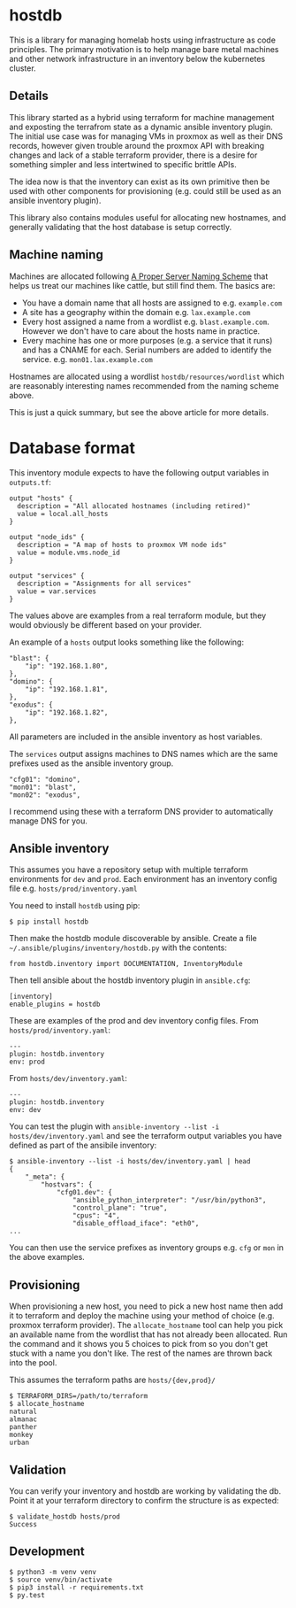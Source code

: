 # hostdb

This is a library for managing homelab hosts using infrastructure as code
principles. The primary motivation is to help manage bare metal machines and
other network infrastructure in an inventory below the kubernetes cluster.

## Details

This library started as a hybrid using terraform for machine management and
exposting the terrafrom state as a dynamic ansible inventory plugin. The initial
use case was for managing VMs in proxmox as well as their DNS records, however
given trouble around the proxmox API with breaking changes and lack of a stable
terraform provider, there is a desire for something simpler and less intertwined
to specific brittle APIs.

The idea now is that the inventory can exist as its own primitive then be used
with other components for provisioning (e.g. could still be used as an
ansible inventory plugin).

This library also contains modules useful for allocating new hostnames, and generally validating
that the host database is setup correctly.

## Machine naming

Machines are allocated following [A Proper Server Naming Scheme](https://mnx.io/blog/a-proper-server-naming-scheme/) that helps us treat our machines like cattle, but still find them. The basics are:

  - You have a domain name that all hosts are assigned to e.g. `example.com`
  - A site has a geography within the domain e.g. `lax.example.com`
  - Every host assigned a name from a wordlist e.g.  `blast.example.com`. However
    we don't have to care about the hosts name in practice.
  - Every machine has one or more purposes (e.g. a service that it runs) and has
    a CNAME for each. Serial numbers are added to identify the service.
    e.g. `mon01.lax.example.com`

Hostnames are allocated using a wordlist `hostdb/resources/wordlist` which are reasonably
interesting names recommended from the naming scheme above.

This is just a quick summary, but see the above article for more details.

# Database format

This inventory module expects to have the following output variables in `outputs.tf`:

```
output "hosts" {
  description = "All allocated hostnames (including retired)"
  value = local.all_hosts
}

output "node_ids" {
  description = "A map of hosts to proxmox VM node ids"
  value = module.vms.node_id
}

output "services" {
  description = "Assignments for all services"
  value = var.services
}
```

The values above are examples from a real terraform module, but they would obviously be
different based on your provider.

An example of a `hosts` output looks something like the following:
```
"blast": {
    "ip": "192.168.1.80",
},
"domino": {
    "ip": "192.168.1.81",
},
"exodus": {
    "ip": "192.168.1.82",
},
```

All parameters are included in the ansible inventory as host variables.

The `services` output assigns machines to DNS names which are the same
prefixes used as the ansible inventory group.
```
"cfg01": "domino",
"mon01": "blast",
"mon02": "exodus",
```

I recommend using these with a terraform DNS provider to automatically
manage DNS for you.

## Ansible inventory

This assumes you have a repository setup with multiple terraform environments
for `dev` and `prod`. Each environment has an inventory config file e.g. `hosts/prod/inventory.yaml`

You need to install `hostdb` using pip:
```
$ pip install hostdb
```

Then make the hostdb module discoverable by ansible. Create a file `~/.ansible/plugins/inventory/hostdb.py` with the contents:
```
from hostdb.inventory import DOCUMENTATION, InventoryModule
```

Then tell ansible about the hostdb inventory plugin in `ansible.cfg`:
```
[inventory]
enable_plugins = hostdb
```

These are examples of the prod and dev inventory config files. From `hosts/prod/inventory.yaml`:
```
---
plugin: hostdb.inventory
env: prod
```

From `hosts/dev/inventory.yaml`:
```
---
plugin: hostdb.inventory
env: dev
```

You can test the plugin with `ansible-inventory --list -i hosts/dev/inventory.yaml` and see
the terraform output variables you have defined as part of the ansibile inventory:
```
$ ansible-inventory --list -i hosts/dev/inventory.yaml | head
{
    "_meta": {
        "hostvars": {
            "cfg01.dev": {
                "ansible_python_interpreter": "/usr/bin/python3",
                "control_plane": "true",
                "cpus": "4",
                "disable_offload_iface": "eth0",
...
```

You can then use the service prefixes as inventory groups e.g. `cfg` or `mon` in the above examples.

## Provisioning

When provisioning a new host, you need to pick a new host name then add it to terraform
and deploy the machine using your method of choice (e.g. proxmox terraform provider).
The `allocate_hostname` tool can help you pick an available name from the wordlist that
has not already been allocated. Run the command and it shows you 5 choices to pick from
so you don't get stuck with a name you don't like. The rest of the names are thrown back
into the pool.

This assumes the terraform paths are `hosts/{dev,prod}/`

```shell
$ TERRAFORM_DIRS=/path/to/terraform
$ allocate_hostname
natural
almanac
panther
monkey
urban
```

## Validation

You can verify your inventory and hostdb are working by validating the db. Point it at your
terraform directory to confirm the structure is as expected:

```shell
$ validate_hostdb hosts/prod
Success
```

## Development

```
$ python3 -m venv venv
$ source venv/bin/activate
$ pip3 install -r requirements.txt
$ py.test
```
